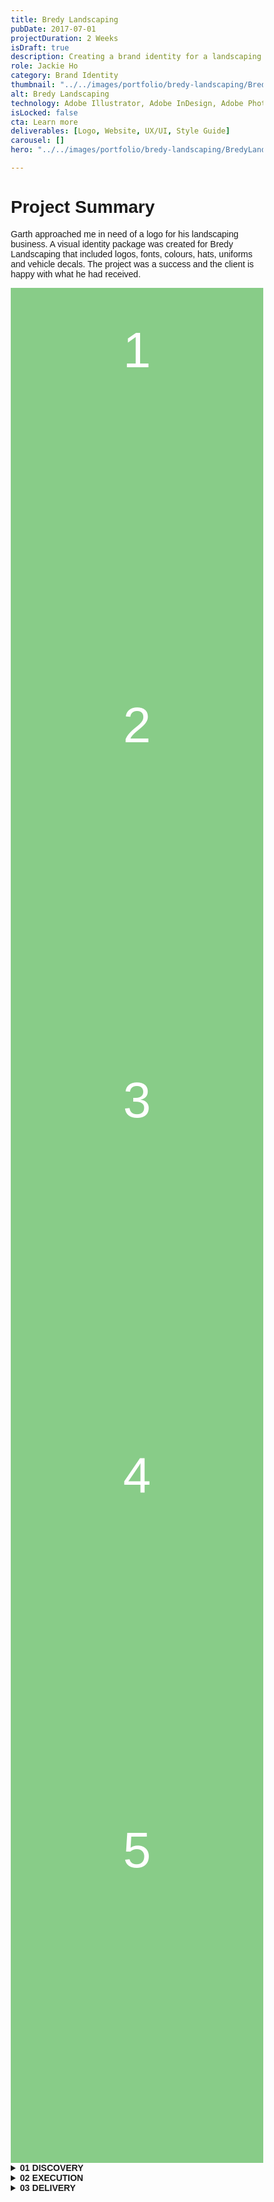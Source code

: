 ```yaml
---
title: Bredy Landscaping
pubDate: 2017-07-01
projectDuration: 2 Weeks
isDraft: true
description: Creating a brand identity for a landscaping businesses.
role: Jackie Ho
category: Brand Identity
thumbnail: "../../images/portfolio/bredy-landscaping/BredyLandscaping_Hero.jpg"
alt: Bredy Landscaping
technology: Adobe Illustrator, Adobe InDesign, Adobe Photoshop
isLocked: false
cta: Learn more
deliverables: [Logo, Website, UX/UI, Style Guide]
carousel: []
hero: "../../images/portfolio/bredy-landscaping/BredyLandscaping_Hero.jpg"

---
```

 
# Project Summary
Garth approached me in need of a logo for his landscaping business. A visual identity package was created for Bredy Landscaping that included logos, fonts, colours, hats, uniforms and vehicle decals. The project was a success and the client is happy with what he had received.
<style>
* {
  -webkit-box-sizing: border-box;
  box-sizing: border-box;
}

body { font-family: sans-serif; }

.gallery {
  background: #EEE;
}

.gallery-cell {
  width: 100%;
  height: 600px;
  margin-right: 10px;
  background: #8C8;
  counter-increment: gallery-cell;
}

/* cell number */
.gallery-cell:before {
  display: block;
  text-align: center;
  content: counter(gallery-cell);
  line-height: 200px;
  font-size: 80px;
  color: white;
}
.image-container{
  width: 100%;
  text-align:center;
}
  </style>
<div class="gallery js-flickity"
  data-flickity-options='{ "wrapAround": true }'>
  <div class="gallery-cell"></div>
  <div class="gallery-cell"></div>
  <div class="gallery-cell"></div>
  <div class="gallery-cell"></div>
  <div class="gallery-cell"></div>
</div>



<details>
<summary><strong>01 DISCOVERY</strong></summary>

### Client Interview
We sat down at a local cafe to have a conversation about what he was looking in a logo. 

Some example questions that I would ask would be: 
- What are you using the logos for this project?
- What are some words that best describe the logo that you're looking for?
- What type of clients are you trying to attract for your business?
- What are some services that you provide for your customers?

It is important to find a balance between business needs, customer perception and client preferences for an identity to empower the business. 

### Exploring through Pinterest

Pinterest is a great platform to see lots of logos in one space. I typed in a couple keywords that we had talked about during the interview and use them to return a list of visuals to browse through. 

I created a board to save the logos that visually resonated with Garth so I can use that as a reference later on when I design their conceptual logos. 

As we went through each one, I also asked questions to understand why they liked it so I can note it down. These words will also help inform the logo creation process later on.

I really enjoyed using this method as it involved the client to be collaborative with the work and adds a sense of ownership when we co-design.
</details>
<details>
<summary><strong>02 EXECUTION</strong></summary>

### Concept Logos
<img class="portfolio-images" src="/images/portfolio/bredy-landscaping/BredyLandscaping-Pinterest.png"  alt="A bird" width="100%" height="100%">


Using the pinterest board as reference, I categorized the reference logos into logo styles. From there, I used the notes that I took and created a variety of logo styles in my sketch book before translating into illustrator.

I also like to visualize the logos in both light and dark applications to ensure that there's enough contrast in different contextual applications.

<img class="portfolio-images"  src="/images/portfolio/bredy-landscaping/BredyLandscaping-Concepts.jpg" alt="A bird" width="100%" height="100%">

### Meeting with the Client
I picked the top 5 designs that I felt best resonated with Garth from our previous conversations and allowed them to pick the one that resonated with them the best. He selected the one that is currently in use and he felt that it needed no additional refinement.
</details>

<details>
<summary><strong>03 DELIVERY</strong></summary>
<p>After the logo was approved by Garth, I finalized logo by outlining the text so that it wouldn't have missing font issues in future print scenarios. I also created a simple visual guideline, which included colours HEX codes, fonts used and what not to do with the logo.</p> 

Exported all logo variations:
- colour 
- reverse colour 
- true white 
- true black 
- greyscale 
- reverse greyscale
- icon only 

Also exported in the following file formats:
- JPG
- PNG
- SVG
- PDF
- EPS

so it can be readily available to use for any application. WebP at this point was not supported by all browsers. 

The client was satisfied with the result and requested website work afterwards.</p>

</details>


